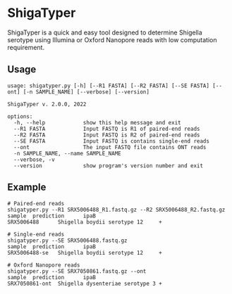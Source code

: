 # ShigaTyper

ShigaTyper is a quick and easy tool designed to determine Shigella serotype using Illumina or Oxford Nanopore reads
with low computation requirement.

## Usage

```{bash}
usage: shigatyper.py [-h] [--R1 FASTA] [--R2 FASTA] [--SE FASTA] [--ont] [-n SAMPLE_NAME] [--verbose] [--version]

ShigaTyper v. 2.0.0, 2022

options:
  -h, --help            show this help message and exit
  --R1 FASTA            Input FASTQ is R1 of paired-end reads
  --R2 FASTA            Input FASTQ is R2 of paired-end reads
  --SE FASTA            Input FASTQ is contains single-end reads
  --ont                 The input FASTQ file contains ONT reads
  -n SAMPLE_NAME, --name SAMPLE_NAME
  --verbose, -v
  --version             show program's version number and exit
```

## Example

```{bash}
# Paired-end reads
shigatyper.py --R1 SRX5006488_R1.fastq.gz --R2 SRX5006488_R2.fastq.gz
sample  prediction      ipaB
SRX5006488      Shigella boydii serotype 12     +

# Single-end reads
shigatyper.py --SE SRX5006488.fastq.gz
sample  prediction      ipaB
SRX5006488-se   Shigella boydii serotype 12     +

# Oxford Nanopore reads
shigatyper.py --SE SRX7050861.fastq.gz --ont
sample  prediction      ipaB
SRX7050861-ont  Shigella dysenteriae serotype 3 +
```
